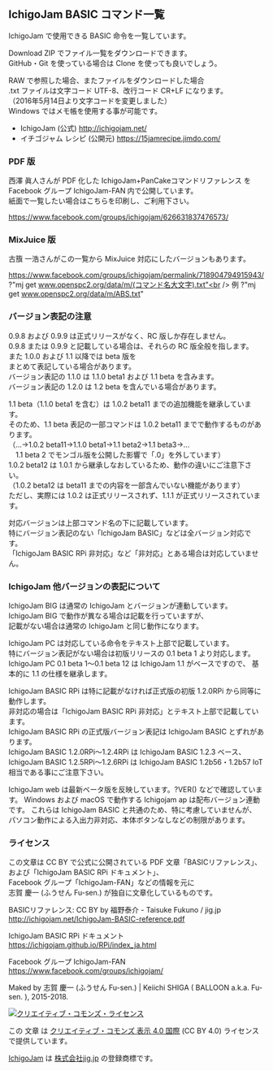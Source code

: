 ## IchigoJam BASIC コマンド一覧

IchigoJam で使用できる BASIC 命令を一覧しています。

Download ZIP でファイル一覧をダウンロードできます。<br />
GitHub・Git を使っている場合は Clone を使っても良いでしょう。

RAW で参照した場合、またファイルをダウンロードした場合<br />
.txt ファイルは文字コード UTF-8、改行コード CR+LF になります。<br />
（2016年5月14日より文字コードを変更しました）<br />
Windows ではメモ帳を使用する事が可能です。

* IchigoJam (公式) http://ichigojam.net/
* イチゴジャム レシピ (公開元) https://15jamrecipe.jimdo.com/

### PDF 版

西澤 眞人さんが PDF 化した IchigoJam+PanCakeコマンドリファレンス を<br />
Facebook グループ IchigoJam-FAN 内で公開しています。<br />
紙面で一覧したい場合はこちらを印刷し、ご利用下さい。

https://www.facebook.com/groups/ichigojam/626631837476573/

### MixJuice 版

古籏 一浩さんがこの一覧から MixJuice 対応にしたバージョンもあります。

https://www.facebook.com/groups/ichigojam/permalink/718904794915943/<br />
?"mj get www.openspc2.org/data/m/(コマンド名大文字).txt"<br />
例 ?"mj get www.openspc2.org/data/m/ABS.txt"

### バージョン表記の注意

0.9.8 および 0.9.9 は正式リリースがなく、RC 版しか存在しません。<br />
0.9.8 または 0.9.9 と記載している場合は、それらの RC 版全般を指します。<br />
また 1.0.0 および 1.1 以降では beta 版を<br />
まとめて表記している場合があります。<br />
バージョン表記の 1.1.0 は 1.1.0 beta1 および 1.1 beta を含みます。<br />
バージョン表記の 1.2.0 は 1.2 beta を含んでいる場合があります。

1.1 beta（1.1.0 beta1 を含む）は 1.0.2 beta11 までの追加機能を継承しています。<br />
そのため、1.1 beta 表記の一部コマンドは 1.0.2 beta11 までで動作するものがあります。<br />
（...→1.0.2 beta11→1.1.0 beta1→1.1 beta2→1.1 beta3→...<br />
　1.1 beta 2 でモンゴル版を公開した影響で「.0」を外しています）<br />
1.0.2 beta12 は 1.0.1 から継承しなおしているため、動作の違いにご注意下さい。<br />
（1.0.2 beta12 は beta11 までの内容を一部含んでいない機能があります）<br />
ただし、実際には 1.0.2 は正式リリースされず、1.1.1 が正式リリースされています。

対応バージョンは上部コマンド名の下に記載しています。<br />
特にバージョン表記のない「IchigoJam BASIC」などは全バージョン対応です。<br />
「IchigoJam BASIC RPi 非対応」など「非対応」とある場合は対応していません。

### IchigoJam 他バージョンの表記について

IchigoJam BIG は通常の IchigoJam とバージョンが連動しています。<br />
IchigoJam BIG で動作が異なる場合は記載を行っていますが、<br />
記載がない場合は通常の IchigoJam と同じ動作になります。

IchigoJam PC は対応している命令をテキスト上部で記載しています。<br />
特にバージョン表記がない場合は初版リリースの 0.1 beta 1 より対応します。<br />
IchigoJam PC 0.1 beta 1～0.1 beta 12 は IchigoJam 1.1 がベースですので、
基本的に 1.1 の仕様を継承します。<br />

IchigoJam BASIC RPi は特に記載がなければ正式版の初版 1.2.0RPi から同等に動作します。<br />
非対応の場合は「IchigoJam BASIC RPi 非対応」とテキスト上部で記載しています。<br />
IchigoJam BASIC RPi の正式版バージョン表記は IchigoJam BASIC とずれがあります。<br />
IchigoJam BASIC 1.2.0RPi～1.2.4RPi は IchigoJam BASIC 1.2.3 ベース、<br />
IchigoJam BASIC 1.2.5RPi～1.2.6RPi は IchigoJam BASIC 1.2b56・1.2b57 IoT 相当である事にご注意下さい。

IchigoJam web は最新ベータ版を反映しています。?VER() などで確認しています。
Windows および macOS で動作する Ichigojam ap は配布バージョン連動です。
これらは IchigoJam BASIC と共通のため、特に考慮していませんが、
パソコン動作による入出力非対応、本体ボタンなしなどの制限があります。

### ライセンス

この文章は CC BY で公式に公開されている PDF 文章「BASICリファレンス」、<br />
および「IchigoJam BASIC RPi ドキュメント」、<br />
Facebook グループ「IchigoJam-FAN」などの情報を元に<br />
志賀 慶一 (ふうせん Fu-sen.) が独自に文章化しているものです。

BASICリファレンス: CC BY by 福野泰介 - Taisuke Fukuno / jig.jp<br />
http://ichigojam.net/IchigoJam-BASIC-reference.pdf

IchigoJam BASIC RPi ドキュメント<br />
https://ichigojam.github.io/RPi/index_ja.html

Facebook グループ IchigoJam-FAN<br />
https://www.facebook.com/groups/ichigojam/<br />

Maked by 志賀 慶一 (ふうせん Fu-sen.) | Keiichi SHIGA ( BALLOON a.k.a. Fu-sen. ), 2015-2018.

<a rel="license" href="http://creativecommons.org/licenses/by/4.0/"><img alt="クリエイティブ・コモンズ・ライセンス" style="border-width:0" src="https://licensebuttons.net/l/by/4.0/88x31.png" /></a>

この 文章 は <a rel="license" href="http://creativecommons.org/licenses/by/4.0/">クリエイティブ・コモンズ 表示 4.0 国際</a> (CC BY 4.0) ライセンスで提供しています。

<a href="http://ichigojam.net/" target="_blank">IchigoJam</a> は <a href="http://jig.jp/" target="_blank">株式会社jig.jp</a> の登録商標です。

